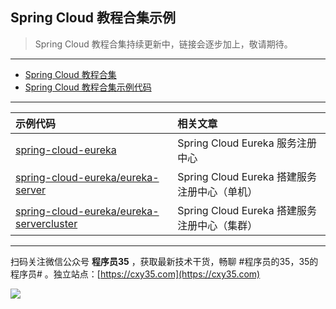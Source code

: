 ## Spring Cloud 教程合集示例

> Spring Cloud 教程合集持续更新中，链接会逐步加上，敬请期待。

---

- [Spring Cloud 教程合集](https://mp.weixin.qq.com/s/SBmcs2bxumhNz4kky1pl-A)
- [Spring Cloud 教程合集示例代码](https://github.com/cxy35/spring-cloud-samples)

---

|示例代码|相关文章|
|:-|:-|
|[spring-cloud-eureka](https://github.com/cxy35/spring-cloud-samples/tree/master/spring-boot-eureka)|Spring Cloud Eureka 服务注册中心|
|[spring-cloud-eureka/eureka-server](https://github.com/cxy35/spring-cloud-samples/tree/master/spring-cloud-eureka/eureka-server)|Spring Cloud Eureka 搭建服务注册中心（单机）|
|[spring-cloud-eureka/eureka-servercluster](https://github.com/cxy35/spring-cloud-samples/tree/master/spring-cloud-eureka/eureka-servercluster)|Spring Cloud Eureka 搭建服务注册中心（集群）|


---

扫码关注微信公众号 **程序员35** ，获取最新技术干货，畅聊 #程序员的35，35的程序员# 。独立站点：[https://cxy35.com](https://cxy35.com)

![](https://oscimg.oschina.net/oscnet/up-285838b9c516db5bb1ba760f292f2346078.JPEG)